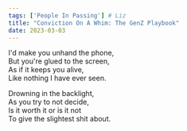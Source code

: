```yaml
---  
tags: ['People In Passing'] # Liz
title: "Conviction On A Whim: The GenZ Playbook"
date: 2023-03-03
---
```


I'd make you unhand the phone,  
But you're glued to the screen,  
As if it keeps you alive,  
Like nothing I have ever seen.

Drowning in the backlight,  
As you try to not decide,  
Is it worth it or is it not  
To give the slightest shit about.
